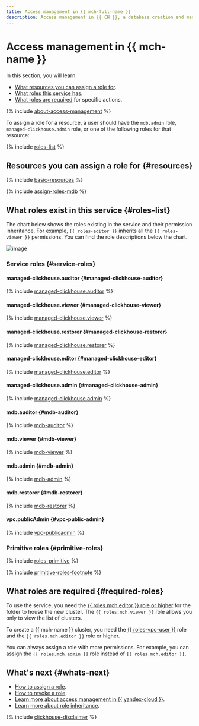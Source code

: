 ```yaml
---
title: Access management in {{ mch-full-name }}
description: Access management in {{ CH }}, a database creation and management service. This section describes the resources for which you can assign a role, the roles existing in the service, and the roles required for specific actions.
---
```


# Access management in {{ mch-name }}


In this section, you will learn:

* [What resources you can assign a role for](#resources).
* [What roles this service has](#roles-list).
* [What roles are required](#required-roles) for specific actions.

{% include [about-access-management](../_includes/iam/about-access-management.md) %}

To assign a role for a resource, a user should have the `mdb.admin` role, `managed-clickhouse.admin` role, or one of the following roles for that resource:

{% include [roles-list](../_includes/iam/roles-list.md) %}

## Resources you can assign a role for {#resources}

{% include [basic-resources](../_includes/iam/basic-resources-for-access-control.md) %}

{% include [assign-roles-mdb](../_includes/iam/assign-roles-mdb.md) %}

## What roles exist in this service {#roles-list}

The chart below shows the roles existing in the service and their permission inheritance. For example, `{{ roles-editor }}` inherits all the `{{ roles-viewer }}` permissions. You can find the role descriptions below the chart.

![image](../_assets/mdb/roles-managed-clickhouse.svg)

### Service roles {#service-roles}

#### managed-clickhouse.auditor {#managed-clickhouse-auditor}

{% include [managed-clickhouse.auditor](../_roles/managed-clickhouse/auditor.md) %}

#### managed-clickhouse.viewer {#managed-clickhouse-viewer}

{% include [managed-clickhouse.viewer](../_roles/managed-clickhouse/viewer.md) %}

#### managed-clickhouse.restorer {#managed-clickhouse-restorer}

{% include [managed-clickhouse.restorer](../_roles/managed-clickhouse/restorer.md) %}

#### managed-clickhouse.editor {#managed-clickhouse-editor}

{% include [managed-clickhouse.editor](../_roles/managed-clickhouse/editor.md) %}

#### managed-clickhouse.admin {#managed-clickhouse-admin}

{% include [managed-clickhouse.admin](../_roles/managed-clickhouse/admin.md) %}

#### mdb.auditor {#mdb-auditor}

{% include [mdb-auditor](../_roles/mdb/auditor.md) %}

#### mdb.viewer {#mdb-viewer}

{% include [mdb-viewer](../_roles/mdb/viewer.md) %}

#### mdb.admin {#mdb-admin}

{% include [mdb-admin](../_roles/mdb/admin.md) %}

#### mdb.restorer {#mdb-restorer}

{% include [mdb-restorer](../_roles/mdb/restorer.md) %}

#### vpc.publicAdmin {#vpc-public-admin}

{% include [vpc-publicadmin](../_roles/vpc/publicAdmin.md) %}

### Primitive roles {#primitive-roles}

{% include [roles-primitive](../_includes/roles-primitive.md) %}

{% include [primitive-roles-footnote](../_includes/primitive-roles-footnote.md) %}

## What roles are required {#required-roles}

To use the service, you need the [{{ roles.mch.editor }} role or higher](../iam/concepts/access-control/roles.md) for the folder to house the new cluster. The `{{ roles.mch.viewer }}` role allows you only to view the list of clusters.

To create a {{ mch-name }} cluster, you need the [{{ roles-vpc-user }}](../vpc/security/index.md#vpc-user) role and the `{{ roles.mch.editor }}` role or higher.

You can always assign a role with more permissions. For example, you can assign the `{{ roles.mch.admin }}` role instead of `{{ roles.mch.editor }}`.

## What's next {#whats-next}

* [How to assign a role](../iam/operations/roles/grant.md).
* [How to revoke a role](../iam/operations/roles/revoke.md).
* [Learn more about access management in {{ yandex-cloud }}](../iam/concepts/access-control/index.md).
* [Learn more about role inheritance](../resource-manager/concepts/resources-hierarchy.md#access-rights-inheritance).


{% include [clickhouse-disclaimer](../_includes/clickhouse-disclaimer.md) %}

